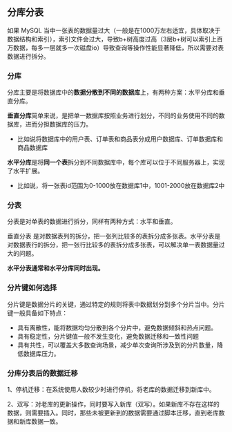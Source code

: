 ## 分库分表
如果 MySQL 当中一张表的数据量过大（一般是在1000万左右适宜，具体取决于数据结构和索引），索引文件会过大，导致b+树高度过高（3层b+树可以索引上百万数据，每多一层就多一次磁盘io）导致查询等操作性能显著降低，所以需要对表数据进行拆分。

### 分库
分库主要是将数据库中的**数据分散到不同的数据库**上，有两种方案：水平分库和垂直分库。

**垂直分库**简单来说，是把单一数据库按照业务进行划分，不同的业务使用不同的数据库，进而分担数据库的压力。
- 比如说将数据库中的用户表、订单表和商品表分成用户数据库、订单数据库和商品数据库

**水平分库**是将**同一个表**拆分到不同数据库中，每个库可以位于不同服务器上，实现了水平扩展。
- 比如说，将一张表id范围为0-1000放在数据库1中，1001-2000放在数据库2中


### 分表
分表是对单表的数据进行拆分，同样有两种方式：水平和垂直。

垂直分表 是对数据表列的拆分，把一张列比较多的表拆分成多张表。水平分表是对数据表行的拆分，把一张行比较多的表拆分成多张表，可以解决单一表数据量过大的问题。 

**水平分表通常和水平分库同时出现。**

### 分片键如何选择
分片键是数据分片的关键，通过特定的规则将表中数据划分到多个分片当中。分片键一般具备如下特点：
- 具有离散性，能将数据均匀分散到各个分片中，避免数据倾斜和热点问题。
- 具有稳定性，分片键值一般不发生变化，避免数据迁移和一致性问题
- 具有共性，可以覆盖大多数查询场景，减少单次查询所涉及到的分片数量，降低数据库压力。

### 分库分表后的数据迁移
1、停机迁移：在系统使用人数较少时进行停机，将老库的数据迁移到新库中。

2、双写：对老库的更新操作，同时要写入新库（双写）。如果新库不存在这样的数据，则需要插入。同时，那些未被更新到的数据需要通过脚本迁移，直到老库数据和新库数据一致。